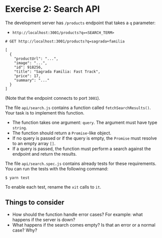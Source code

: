 # Exercise 2: Search API

The development server has `/products` endpoint that takes a `q` parameter:

- `http://localhost:3001/products?q=<SEARCH_TERM>`

```
# GET http://localhost:3001/products?q=sagrada+familia

[
  {
    "productUrl": "...",
    "image": "...",
    "id": 918256,
    "title": "Sagrada Familia: Fast Track",
    "price": 17,
    "summary": "..."
  }
]
```

(Note that the endpoint connects to port `3001`).

The file `api/search.js` contains a function called `fetchSearchResults()`. Your task is to implement this function.

- The function takes one argument: `query`. The argument must have type `string`.
- The function should return a `Promise`-like object.
- If no query is passed or if the query is empty, the `Promise` must resolve to an empty array `[]`.
- If a query is passed, the function must perform a search against the endpoint and return the results.

The file `api/search.spec.js` contains already tests for these requirements. You can run the tests with the following command:

    $ yarn test

To enable each test, rename the `xit` calls to `it`.

## Things to consider

- How should the function handle error cases? For example: what happens if the server is down?
- What happens if the search comes empty? Is that an error or a normal case? Why?
